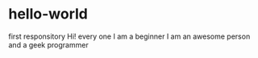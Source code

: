 # hello-world
first responsitory
Hi! every one
I am a beginner
I am an awesome person and a geek programmer
